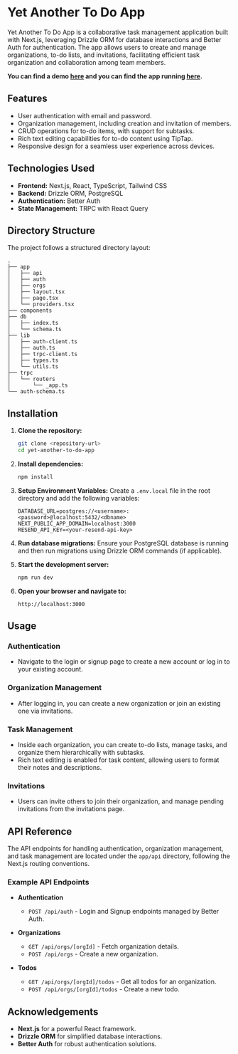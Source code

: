 # Yet Another To Do App

Yet Another To Do App is a collaborative task management application built with Next.js, leveraging Drizzle ORM for database interactions and Better Auth for authentication. The app allows users to create and manage organizations, to-do lists, and invitations, facilitating efficient task organization and collaboration among team members.

**You can find a demo [here](https://www.loom.com/share/1dd27d55f280451882af89e38da718a8?sid=9d8bf4de-e283-4d4b-9c2d-6836625fd5aa) and you can find the app running [here](https://yet-another-to-do-app.vercel.app/).**

## Features

- User authentication with email and password.
- Organization management, including creation and invitation of members.
- CRUD operations for to-do items, with support for subtasks.
- Rich text editing capabilities for to-do content using TipTap.
- Responsive design for a seamless user experience across devices.

## Technologies Used

- **Frontend:** Next.js, React, TypeScript, Tailwind CSS
- **Backend:** Drizzle ORM, PostgreSQL
- **Authentication:** Better Auth
- **State Management:** TRPC with React Query

## Directory Structure

The project follows a structured directory layout:

```
.
├── app
│   ├── api
│   ├── auth
│   ├── orgs
│   ├── layout.tsx
│   ├── page.tsx
│   └── providers.tsx
├── components
├── db
│   ├── index.ts
│   └── schema.ts
├── lib
│   ├── auth-client.ts
│   ├── auth.ts
│   ├── trpc-client.ts
│   ├── types.ts
│   └── utils.ts
├── trpc
│   └── routers
│       └── _app.ts
└── auth-schema.ts
```

## Installation

1. **Clone the repository:**

   ```bash
   git clone <repository-url>
   cd yet-another-to-do-app
   ```

2. **Install dependencies:**

   ```bash
   npm install
   ```

3. **Setup Environment Variables:**
   Create a `.env.local` file in the root directory and add the following variables:

   ```plaintext
   DATABASE_URL=postgres://<username>:<password>@localhost:5432/<dbname>
   NEXT_PUBLIC_APP_DOMAIN=localhost:3000
   RESEND_API_KEY=<your-resend-api-key>
   ```

4. **Run database migrations:**
   Ensure your PostgreSQL database is running and then run migrations using Drizzle ORM commands (if applicable).

5. **Start the development server:**

   ```bash
   npm run dev
   ```

6. **Open your browser and navigate to:**
   ```
   http://localhost:3000
   ```

## Usage

### Authentication

- Navigate to the login or signup page to create a new account or log in to your existing account.

### Organization Management

- After logging in, you can create a new organization or join an existing one via invitations.

### Task Management

- Inside each organization, you can create to-do lists, manage tasks, and organize them hierarchically with subtasks.
- Rich text editing is enabled for task content, allowing users to format their notes and descriptions.

### Invitations

- Users can invite others to join their organization, and manage pending invitations from the invitations page.

## API Reference

The API endpoints for handling authentication, organization management, and task management are located under the `app/api` directory, following the Next.js routing conventions.

### Example API Endpoints

- **Authentication**
  - `POST /api/auth` - Login and Signup endpoints managed by Better Auth.
- **Organizations**

  - `GET /api/orgs/[orgId]` - Fetch organization details.
  - `POST /api/orgs` - Create a new organization.

- **Todos**
  - `GET /api/orgs/[orgId]/todos` - Get all todos for an organization.
  - `POST /api/orgs/[orgId]/todos` - Create a new todo.

## Acknowledgements

- **Next.js** for a powerful React framework.
- **Drizzle ORM** for simplified database interactions.
- **Better Auth** for robust authentication solutions.
